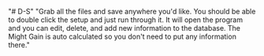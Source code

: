 "# D-S" 
"Grab all the files and save anywhere you'd like. You should be able to double click the setup and just run through it. It will open the program and you can edit, delete, and add new information to the database. The Might Gain is auto calculated so you don't need to put any information there."
